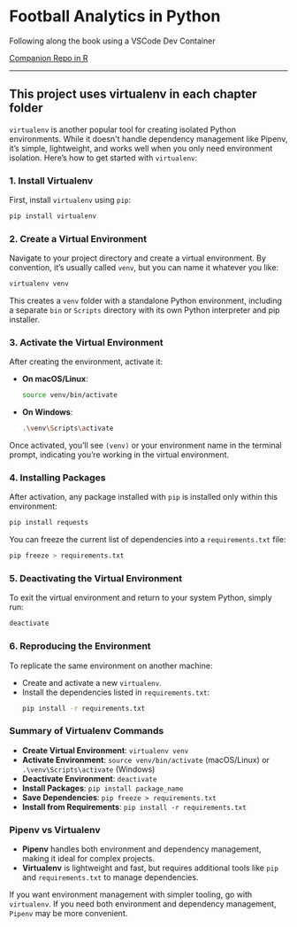 # Football Analytics in Python

Following along the book using a VSCode Dev Container

[Companion Repo in R](https://github.com/thejayhaykid/football-analytics-in-r)

---

## This project uses virtualenv in each chapter folder

`virtualenv` is another popular tool for creating isolated Python environments. While it doesn't handle dependency management like Pipenv, it’s simple, lightweight, and works well when you only need environment isolation. Here’s how to get started with `virtualenv`:

### 1. **Install Virtualenv**
   First, install `virtualenv` using `pip`:
   ```bash
   pip install virtualenv
   ```

### 2. **Create a Virtual Environment**
   Navigate to your project directory and create a virtual environment. By convention, it’s usually called `venv`, but you can name it whatever you like:
   ```bash
   virtualenv venv
   ```
   This creates a `venv` folder with a standalone Python environment, including a separate `bin` or `Scripts` directory with its own Python interpreter and pip installer.

### 3. **Activate the Virtual Environment**
   After creating the environment, activate it:
   - **On macOS/Linux**:
     ```bash
     source venv/bin/activate
     ```
   - **On Windows**:
     ```bash
     .\venv\Scripts\activate
     ```

   Once activated, you’ll see `(venv)` or your environment name in the terminal prompt, indicating you’re working in the virtual environment.

### 4. **Installing Packages**
   After activation, any package installed with `pip` is installed only within this environment:
   ```bash
   pip install requests
   ```

   You can freeze the current list of dependencies into a `requirements.txt` file:
   ```bash
   pip freeze > requirements.txt
   ```

### 5. **Deactivating the Virtual Environment**
   To exit the virtual environment and return to your system Python, simply run:
   ```bash
   deactivate
   ```

### 6. **Reproducing the Environment**
   To replicate the same environment on another machine:
   - Create and activate a new `virtualenv`.
   - Install the dependencies listed in `requirements.txt`:
     ```bash
     pip install -r requirements.txt
     ```

### Summary of Virtualenv Commands
   - **Create Virtual Environment**: `virtualenv venv`
   - **Activate Environment**: `source venv/bin/activate` (macOS/Linux) or `.\venv\Scripts\activate` (Windows)
   - **Deactivate Environment**: `deactivate`
   - **Install Packages**: `pip install package_name`
   - **Save Dependencies**: `pip freeze > requirements.txt`
   - **Install from Requirements**: `pip install -r requirements.txt`

### Pipenv vs Virtualenv
- **Pipenv** handles both environment and dependency management, making it ideal for complex projects.
- **Virtualenv** is lightweight and fast, but requires additional tools like `pip` and `requirements.txt` to manage dependencies.

If you want environment management with simpler tooling, go with `virtualenv`. If you need both environment and dependency management, `Pipenv` may be more convenient.
